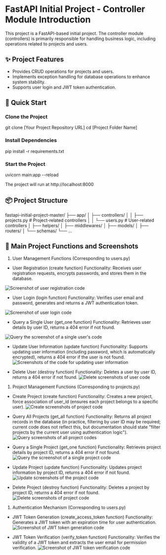 <!--------------------------------------------- by2205308010333徐济艺 ------------------------------------------------------------->
# FastAPI Initial Project - Controller Module Introduction

This project is a FastAPI-based initial project. The controller module (controllers) is primarily responsible for handling business logic, including operations related to projects and users.

## ✨ Project Features

- Provides CRUD operations for projects and users.
- Implements exception handling for database operations to enhance system stability.
- Supports user login and JWT token authentication.

## 🚀 Quick Start

### Clone the Project

git clone [Your Project Repository URL]
cd [Project Folder Name]

### Install Dependencies

pip install -r requirements.txt

### Start the Project

uvicorn main:app --reload

The project will run at http://localhost:8000
<!--------------------------------------------- by2205308010333徐济艺 ------------------------------------------------------------->

## 📦 Project Structure
fastapi-initial-project-master/
├── app/
│   ├── controllers/
│   │   ├── projects.py  # Project-related controllers
│   │   └── users.py     # User-related controllers
│   ├── helpers/
│   ├── middlewares/
│   ├── models/
│   ├── routers/
│   └── schemas/
└── ...

## 📮 Main Project Functions and Screenshots
1. User Management Functions (Corresponding to users.py)

- User Registration (create function)
  Functionality: Receives user registration requests, encrypts passwords, and stores them in the database.

![Screenshot of user registration code](images/1.png)


- User Login (login function)
  Functionality: Verifies user email and password, generates and returns a JWT authentication token.

![Screenshot of user login code](images/2.png)

- Query a Single User (get_one function)
  Functionality: Retrieves user details by user ID, returns a 404 error if not found.

![Query the screenshot of a single user's code](images/3.png)

- Update User Information (update function)
  Functionality: Supports updating user information (including password, which is automatically encrypted), returns a 404 error if the user is not found.
  ![Screenshots of the code for updating user information](images/4.png)

- Delete User (destroy function)
  Functionality: Deletes a user by user ID, returns a 404 error if not found.
  ![Delete screenshots of user code](images/5.png)

1. Project Management Functions (Corresponding to projects.py)

- Create Project (create function)
  Functionality: Creates a new project, force association of user_id (ensures each project belongs to a specific user).
  ![Create screenshots of project code](images/6.png)

- Query All Projects (get_all function)
  Functionality: Returns all project records in the database (in practice, filtering by user ID may be required; current code does not reflect this, but documentation should state "filter projects by the current user using authentication logic").
  ![Query screenshots of all project codes](images/7.png)

- Query a Single Project (get_one function)
  Functionality: Retrieves project details by project ID, returns a 404 error if not found.
  ![Query the screenshot of a single project code](images/8.png)

- Update Project (update function)
  Functionality: Updates project information by project ID, returns a 404 error if not found.
  ![Update screenshots of the project code](images/9.png)

- Delete Project (destroy function)
  Functionality: Deletes a project by project ID, returns a 404 error if not found.
  ![Delete screenshots of project code](images/10.png)

1. Authentication Mechanism (Corresponding to users.py)

- JWT Token Generation (create_access_token function)
  Functionality: Generates a JWT token with an expiration time for user authentication.
  ![Screenshot of JWT token generation code](images/11.png)

- JWT Token Verification (verify_token function)
  Functionality: Verifies the validity of a JWT token and extracts the user email for permission verification.
  ![Screenshot of JWT token verification code](images/12.png)
  <!--------------------------------------------- by2205308010333徐济艺------------------------------------------------------------>

